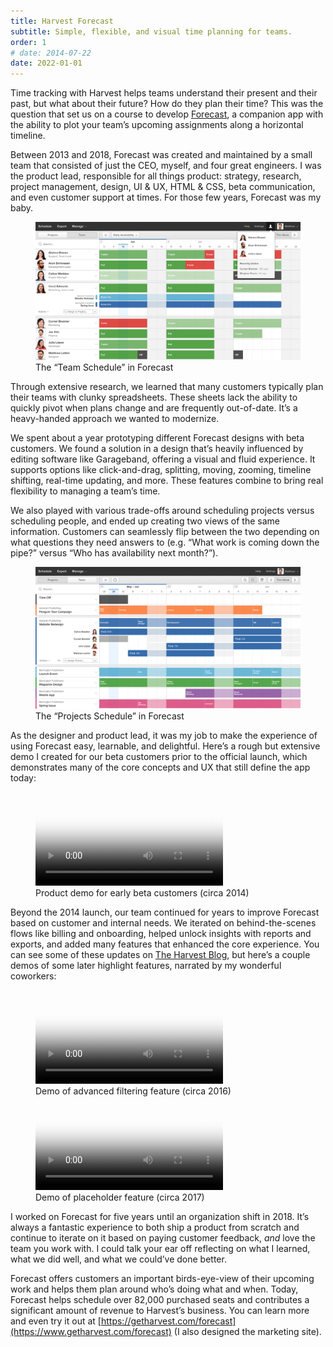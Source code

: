 ```yaml
---
title: Harvest Forecast
subtitle: Simple, flexible, and visual time planning for teams.
order: 1
# date: 2014-07-22
date: 2022-01-01
---
```


<div class="inner">

Time tracking with Harvest helps teams understand their present and their past, but what about their future? How do they plan their time? This was the question that set us on a course to develop [Forecast](https://getharvest.com/forecast), a companion app with the ability to plot your team’s upcoming assignments along a horizontal timeline.

Between 2013 and 2018, Forecast was created and maintained by a small team that consisted of just the CEO, myself, and four great engineers. I was the product lead, responsible for all things product: strategy, research, project management, design, UI & UX, HTML & CSS, beta communication, and even customer support at times. For those few years, Forecast was my baby.

</div>

<figure>
  <div class="bordered">
    <img src="/images/work/forecast-team.png" alt="" class="shadowed" data-zoomable>
  </div>
  <figcaption>The “Team Schedule” in Forecast</figcaption>
</figure>

<div class="inner">

Through extensive research, we learned that many customers typically plan their teams with clunky spreadsheets. These sheets lack the ability to quickly pivot when plans change and are frequently out-of-date. It’s a heavy-handed approach we wanted to modernize.

We spent about a year prototyping different Forecast designs with beta customers. We found a solution in a design that’s heavily influenced by editing software like Garageband, offering a visual and fluid experience. It supports options like click-and-drag, splitting, moving, zooming, timeline shifting, real-time updating, and more. These features combine to bring real flexibility to managing a team’s time.

We also played with various trade-offs around scheduling projects versus scheduling people, and ended up creating two views of the same information. Customers can seamlessly flip between the two depending on what questions they need answers to (e.g. “What work is coming down the pipe?” versus “Who has availability next month?”).

</div>

<figure>
  <div class="bordered">
    <img src="/images/work/forecast-projects.png" alt="" class="shadowed" data-zoomable>
  </div>
  <figcaption>The “Projects Schedule” in Forecast</figcaption>
</figure>

<div class="inner">

As the designer and product lead, it was my job to make the experience of using Forecast easy, learnable, and delightful. Here’s a rough but extensive demo I created for our beta customers prior to the official launch, which demonstrates many of the core concepts and UX that still define the app today:

</div>

<figure>
  <video controls poster="/images/blackposter.gif">
    <source src="/images/work/forecast-demo-beta.mp4" type="video/mp4">
  </video>
  <figcaption>
    Product demo for early beta customers (circa 2014)
  </figcaption>
</figure>

<div class="inner">

Beyond the 2014 launch, our team continued for years to improve Forecast based on customer and internal needs. We iterated on behind-the-scenes flows like billing and onboarding, helped unlock insights with reports and exports, and added many features that enhanced the core experience. You can see some of these updates on [The Harvest Blog](https://www.getharvest.com/blog/tag/forecast), but here’s a couple demos of some later highlight features, narrated by my wonderful coworkers:

</div>

<figure class="side-by-side">
  <div>
    <video controls poster="/images/blackposter.gif">
      <source src="/images/work/forecast-demo-filtering.mp4" type="video/mp4">
    </video>
    <figcaption>Demo of advanced filtering feature (circa 2016)</figcaption>
  </div>
  <div>
    <video controls poster="/images/blackposter.gif">
      <source src="/images/work/forecast-demo-placeholders.mp4" type="video/mp4">
    </video>
    <figcaption>Demo of placeholder feature (circa 2017)</figcaption>
  </div>
</figure>

<div class="inner">

I worked on Forecast for five years until an organization shift in 2018. It’s always a fantastic experience to both ship a product from scratch and continue to iterate on it based on paying customer feedback, *and* love the team you work with. I could talk your ear off reflecting on what I learned, what we did well, and what we could’ve done better.

Forecast offers customers an important birds-eye-view of their upcoming work and helps them plan around who’s doing what and when. Today, Forecast helps schedule over 82,000 purchased seats and contributes a significant amount of revenue to Harvest’s business. You can learn more and even try it out at [https://getharvest.com/forecast](https://www.getharvest.com/forecast) (I also designed the marketing site).

</div>
